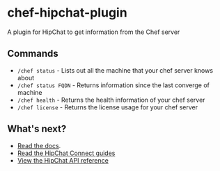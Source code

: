 # chef-hipchat-plugin


A plugin for HipChat to get information from the Chef server

## Commands

- `/chef status` - Lists out all the machine that your chef server knows about
- `/chef status FQDN` - Returns information since the last converge of machine
- `/chef health` - Returns the health information of your chef server
- `/chef license` - Returns the license usage for your chef server

## What's next?

* [Read the docs](https://bitbucket.org/atlassian/atlassian-connect-express/src/master/README.md#markdown-header-install-dependencies).
* [Read the HipChat Connect guides](https://developer.atlassian.com/hipchat/guide)
* [View the HipChat API reference](https://www.hipchat.com/docs/apiv2)
